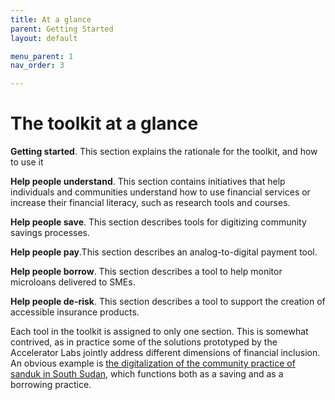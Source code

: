 ```yaml
---
title: At a glance
parent: Getting Started
layout: default

menu_parent: 1
nav_order: 3

---
```


# The toolkit at a glance

**Getting started**. This section explains the rationale for the toolkit, and how to use it

**Help people understand**. This section contains initiatives that help individuals and communities understand how to use financial services or increase their financial literacy, such as research tools and courses.

**Help people save**. This section describes tools for digitizing community savings processes. 

**Help people pay**.This section describes an analog-to-digital payment tool.

**Help people borrow**. This section describes a tool to help monitor microloans delivered to SMEs.

**Help people de-risk**. This section describes a tool to support the creation of accessible insurance products.

Each tool in the toolkit is assigned to only one section. This is somewhat contrived, as in practice some of the solutions prototyped by the Accelerator Labs jointly address different dimensions of financial inclusion. An obvious example is [the digitalization of the community practice of sanduk in South Sudan](https://undp-accelerator-labs.github.io/Financial-inclusion-toolkit/3_Save/ssd.html), which functions both as a saving and as a borrowing practice.
